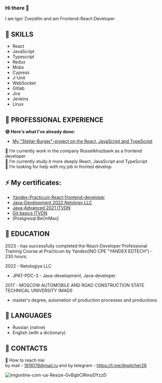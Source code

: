 ### Hi there 👋
I am Igor Zvezdilin and am Frontend-React-Developer

## 👯 SKILLS
 + React
 + JavaScript
 + Typescript
 + Redux
 + Mobx
 + Cypress
 + J-Unit
 + WebSocket
 + Gitlab
 + Jira
 + Jenkins
 + Linux
 
## 👯 PROFESSIONAL EXPERIENCE
**😄 Here's what I've already done:**
- [My "Stellar-Burger"-project on the React, JavaScript and TypeScript](https://github.com/Witcher26/ZvezdilinIL-Stellar_Burgers)  

🔭 I’m currently work in the company Rosselkhozbank as a frontend developer  
🌱 I’m currently study it more deeply React, JavaScript and TypeScript  
🤔 I’m looking for help with my job in fronted develop  

## ⚡ My certificates:
+ [Yandex-Practicum React-frontend-developer](https://github.com/Witcher26/Witcher26/assets/66370784/13107bc6-8cf4-4631-b970-24aa97221c62)
+ [Java-Development 2022 Netology LLC](https://user-images.githubusercontent.com/66370784/179455703-e8190e68-f700-43a7-8b97-578f4ca06523.jpg)
+ [Java-Advanced 2021 ITVDN ](https://github.com/Witcher26/Witcher26/files/9226592/Java.Advanced.pdf)
+ [Git basics ITVDN](https://github.com/Witcher26/Witcher26/files/9226645/Git.basics.pdf)
+ [Postgresql BeOnMax]  

## 👯 EDUCATION
2023 - has successfully completed the React-Developer Professional Training Course at Practicum by Yandex(INO CPE "YANDEX EDTECH") - 230 hours.

2022 - Netologiya LLC
  + JPAT-PDC-3 - Java-development, Java-developer  
  
2017 - MOSCOW AUTOMOBILE AND ROAD CONSTRUCTION STATE TECHNICAL UNIVERSITY (MADI)
  + master's degree, automation of production processes and productions
## 👯 LANGUAGES
+ Russian (native)  
+ English (with a dictionary)  

## 👯 CONTACTS  
 💬 How to reach me:  
 by mail - 1816178@mail.ru and by telegram - https://t.me/@witcher26  

![imgonline-com-ua-Resize-GvBgbCIRmoDYzzD](https://user-images.githubusercontent.com/66370784/179456866-9d5405df-cc3d-4847-808c-a06a0f6c868c.jpg)
